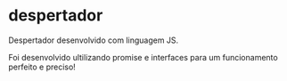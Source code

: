 # despertador
Despertador desenvolvido com linguagem JS.

Foi desenvolvido ultilizando promise e interfaces para um funcionamento perfeito e preciso!
